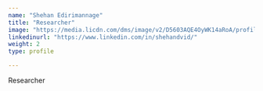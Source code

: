 ```yaml
---
name: "Shehan Edirimannage"
title: "Researcher"
image: "https://media.licdn.com/dms/image/v2/D5603AQE4OyWK14aRoA/profile-displayphoto-shrink_400_400/profile-displayphoto-shrink_400_400/0/1689645975834?e=1746057600&v=beta&t=WPJmilzaiOZup9oog85Po8_jNJW9VATo0PG4aVMLHsY"
linkedinurl: "https://www.linkedin.com/in/shehandvid/"
weight: 2
type: profile

---
```

Researcher
